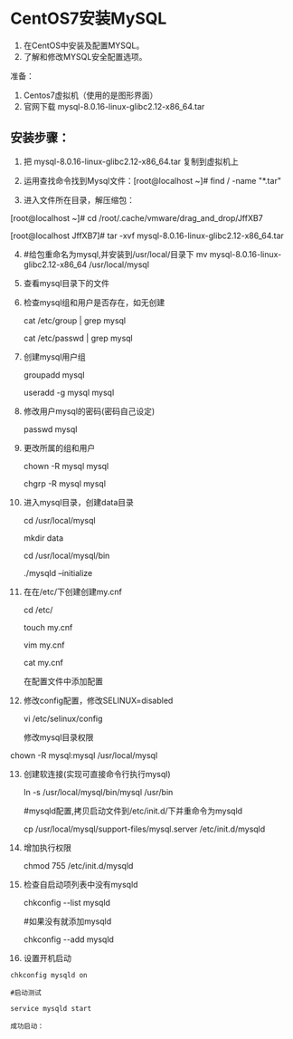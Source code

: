 # CentOS7安装MySQL
1. 在CentOS中安装及配置MYSQL。
2. 了解和修改MYSQL安全配置选项。

准备：

1. Centos7虚拟机（使用的是图形界面）
2. 官网下载 mysql-8.0.16-linux-glibc2.12-x86_64.tar

## 安装步骤：

1. 把 mysql-8.0.16-linux-glibc2.12-x86_64.tar 复制到虚拟机上
2. 运用查找命令找到Mysql文件：[root@localhost ~]# find / -name "*.tar"



3. 进入文件所在目录，解压缩包：

[root@localhost ~]# cd /root/.cache/vmware/drag_and_drop/JffXB7

[root@localhost JffXB7]# tar -xvf mysql-8.0.16-linux-glibc2.12-x86_64.tar

4. #给包重命名为mysql,并安装到/usr/local/目录下 mv mysql-8.0.16-linux-glibc2.12-x86_64 /usr/local/mysql
5. 查看mysql目录下的文件


6. 检查mysql组和用户是否存在，如无创建

   cat /etc/group | grep mysql 

   cat /etc/passwd | grep mysql

7. 创建mysql用户组

   groupadd mysql
   
   useradd -g mysql mysql

8. 修改用户mysql的密码(密码自己设定)  

   passwd mysql

9. 更改所属的组和用户

   chown -R mysql mysql 
  
   chgrp -R mysql mysql

10. 进入mysql目录，创建data目录

     cd /usr/local/mysql
  
     mkdir data
  
     cd /usr/local/mysql/bin
  
     ./mysqld –initialize
 
11. 在在/etc/下创建创建my.cnf

     cd /etc/
     
     touch my.cnf
     
     vim my.cnf
     
     cat my.cnf
     
     在配置文件中添加配置
     

12. 修改config配置，修改SELINUX=disabled

    vi /etc/selinux/config
    
    修改mysql目录权限
    
   chown -R mysql:mysql /usr/local/mysql
   
13. 创建软连接(实现可直接命令行执行mysql)

    ln -s /usr/local/mysql/bin/mysql /usr/bin
   
    #mysqld配置,拷贝启动文件到/etc/init.d/下并重命令为mysqld
   
    cp /usr/local/mysql/support-files/mysql.server  /etc/init.d/mysqld
   
14. 增加执行权限

      chmod 755 /etc/init.d/mysqld
      
15. 检查自启动项列表中没有mysqld

    chkconfig --list mysqld
    
    #如果没有就添加mysqld
    
    chkconfig --add mysqld
    
 16. 设置开机启动
    
    chkconfig mysqld on
    
    #启动测试
    
    service mysqld start
    
    成功启动：
    
    







